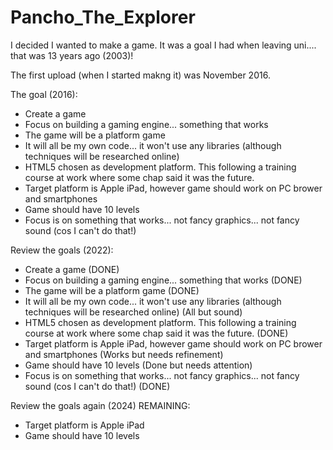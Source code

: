 # Pancho_The_Explorer

 I decided I wanted to make a game. It was a goal I had when leaving uni.... that was 13 years ago (2003)!

 The first upload (when I started makng it) was November 2016.

 The goal (2016):
 - Create a game
 - Focus on building a gaming engine... something that works
 - The game will be a platform game
 - It will all be my own code... it won't use any libraries (although techniques will be researched online)
 - HTML5 chosen as development platform. This following a training course at work where some chap said it was the future.
 - Target platform is Apple iPad, however game should work on PC brower and smartphones
 - Game should have 10 levels
 - Focus is on something that works... not fancy graphics... not fancy sound (cos I can't do that!)

Review the goals (2022):
 - Create a game (DONE)
 - Focus on building a gaming engine... something that works (DONE)
 - The game will be a platform game (DONE)
 - It will all be my own code... it won't use any libraries (although techniques will be researched online) (All but sound)
 - HTML5 chosen as development platform. This following a training course at work where some chap said it was the future. (DONE)
 - Target platform is Apple iPad, however game should work on PC brower and smartphones (Works but needs refinement)
 - Game should have 10 levels (Done but needs attention)
 - Focus is on something that works... not fancy graphics... not fancy sound (cos I can't do that!) (DONE)

 Review the goals again (2024)
 REMAINING:
 - Target platform is Apple iPad
 - Game should have 10 levels
 
